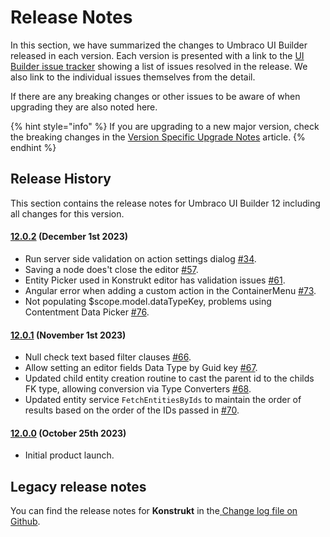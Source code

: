 # Release Notes

In this section, we have summarized the changes to Umbraco UI Builder released in each version. Each version is presented with a link to the [UI Builder issue tracker](https://github.com/umbraco/Umbraco.UIBuilder.Issues/issues) showing a list of issues resolved in the release. We also link to the individual issues themselves from the detail.

If there are any breaking changes or other issues to be aware of when upgrading they are also noted here.

{% hint style="info" %}
If you are upgrading to a new major version, check the breaking changes in the [Version Specific Upgrade Notes](getting-started/upgrading/version-specific-upgrades.md) article.
{% endhint %}

## Release History

This section contains the release notes for Umbraco UI Builder 12 including all changes for this version.

#### [**12.0.2**](https://github.com/umbraco/Umbraco.UIBuilder.Issues/issues?q=is%3Aissue+is%3Aclosed+label%3Arelease%2F12.0.2) **(December 1st 2023)**

* Run server side validation on action settings dialog [#34](https://github.com/umbraco/Umbraco.UIBuilder.Issues/issues/34).
* Saving a node does't close the editor [#57](https://github.com/umbraco/Umbraco.UIBuilder.Issues/issues/57).
* Entity Picker used in Konstrukt editor has validation issues [#61](https://github.com/umbraco/Umbraco.UIBuilder.Issues/issues/61).
* Angular error when adding a custom action in the ContainerMenu [#73](https://github.com/umbraco/Umbraco.UIBuilder.Issues/issues/73).
* Not populating $scope.model.dataTypeKey, problems using Contentment Data Picker [#76](https://github.com/umbraco/Umbraco.UIBuilder.Issues/issues/76).

#### [**12.0.1**](https://github.com/umbraco/Umbraco.UIBuilder.Issues/issues?q=is%3Aissue+is%3Aclosed+label%3Arelease%2F12.0.1) **(November 1st 2023)**

* Null check text based filter clauses [#66](https://github.com/umbraco/Umbraco.UIBuilder.Issues/issues/66).
* Allow setting an editor fields Data Type by Guid key [#67](https://github.com/umbraco/Umbraco.UIBuilder.Issues/issues/67).
* Updated child entity creation routine to cast the parent id to the childs FK type, allowing conversion via Type Converters [#68](https://github.com/umbraco/Umbraco.UIBuilder.Issues/issues/68).
* Updated entity service `FetchEntitiesByIds` to maintain the order of results based on the order of the IDs passed in [#70](https://github.com/umbraco/Umbraco.UIBuilder.Issues/issues/70).

#### [**12.0.0**](https://github.com/umbraco/Umbraco.UIBuilder.Issues/issues) **(October 25th 2023)**

* Initial product launch.

## Legacy release notes

You can find the release notes for **Konstrukt** in the[ ](https://github.com/umbraco/UmbracoDocs/blob/umbraco-eol-versions/11/umbraco-workflow/release-notes.md)[Change log file on Github](../../13/umbraco-commerce/changelog-archive/Vendr-core.md).
